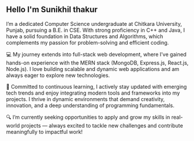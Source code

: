 <h2 align="left">Hello I'm Sunikhil thakur</h2>
I’m a dedicated Computer Science undergraduate at Chitkara University, Punjab, pursuing a B.E. in CSE.
With strong proficiency in C++ and Java, I have a solid foundation in Data Structures and Algorithms, which complements my passion for problem-solving and efficient coding.

💻 My journey extends into full-stack web development, where I’ve gained hands-on experience with the MERN stack (MongoDB, Express.js, React.js, Node.js). I love building scalable and dynamic web applications and am always eager to explore new technologies.

🚀 Committed to continuous learning, I actively stay updated with emerging tech trends and enjoy integrating modern tools and frameworks into my projects. I thrive in dynamic environments that demand creativity, innovation, and a deep understanding of programming fundamentals.

🔍 I’m currently seeking opportunities to apply and grow my skills in real-world projects — always excited to tackle new challenges and contribute meaningfully to impactful work!
